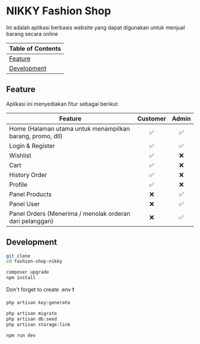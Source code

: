 # NIKKY Fashion Shop

Ini adalah aplikasi berbasis website yang dapat digunakan untuk menjual barang secara online

| Table of Contents  |
| :----------------  |
| <a href="#Feature">Feature</a>     |
| <a href="#Development">Development</a>     |

<!-- | <a href="#Technology">Technology</a>     | -->

## Feature

Aplikasi ini menyediakan fitur sebagai berikut:


| Feature                                                        | Customer | Admin  |
| -------------------------------------------------------------- | :-: | :-: |
| Home (Halaman utama untuk menampilkan barang, promo, dll)      | ✅ | ✅ |
| Login & Register                                               | ✅ | ✅ |
| Wishlist                                                       | ✅ | ❌ |
| Cart                                                           | ✅ | ❌ |
| History Order                                                  | ✅ | ❌ |
| Profile                                                        | ✅ | ❌ |
| Panel Products                                                 | ❌ | ✅ |
| Panel User                                                     | ❌ | ✅ |
| Panel Orders (Menerima / menolak orderan dari pelanggan)       | ❌ | ✅ |

## Development

```bash
git clone
cd fashion-shop-nikky
``` 

```bash
composer upgrade
npm install
```     

Don't forget to create .env ❗


```bash
php artisan key:generate
```     

```bash
php artisan migrate
php artisan db:seed
php artisan storage:link
```     

```bash
npm run dev
```     
